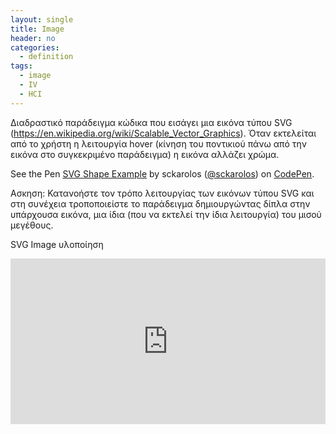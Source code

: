 ```yaml
---
layout: single
title: Image
header: no
categories:
  - definition
tags:
  - image
  - IV
  - HCI
---
```


Διαδραστικό παράδειγμα κώδικα που εισάγει μια εικόνα τύπου SVG (https://en.wikipedia.org/wiki/Scalable_Vector_Graphics). Όταν εκτελείται από το χρήστη η λειτουργία hover (κίνηση του ποντικιού πάνω από την εικόνα στο συγκεκριμένο παράδειγμα) η εικόνα αλλάζει χρώμα.

<p data-height="350" data-theme-id="17517" data-slug-hash="dYPxYp" data-default-tab="result" data-user="sckarolos" class='codepen'>See the Pen <a href='https://codepen.io/sckarolos/pen/dYPxYp/'>SVG Shape Example</a> by sckarolos (<a href='https://codepen.io/sckarolos'>@sckarolos</a>) on <a href='https://codepen.io'>CodePen</a>.</p>
<script async src="//assets.codepen.io/assets/embed/ei.js"></script>

Ασκηση: Κατανοήστε τον τρόπο λειτουργίας των εικόνων τύπου SVG και στη συνέχεια τροποποιείστε το παράδειγμα δημιουργώντας δίπλα στην υπάρχουσα εικόνα, μια ίδια (που να εκτελεί την ίδια λειτουργία) του μισού μεγέθους.

SVG Image υλοποίηση

<iframe height="265" style="width: 100%;" scrolling="no" title="Image" src="https://codepen.io/skartzos/embed/xxOeejj?height=265&theme-id=light&default-tab=css,result" frameborder="no" loading="lazy" allowtransparency="true" allowfullscreen="true">
  See the Pen <a href='https://codepen.io/skartzos/pen/xxOeejj'>Image</a> by Alex(up1088748)
  (<a href='https://codepen.io/skartzos'>@skartzos</a>) on <a href='https://codepen.io'>CodePen</a>.
</iframe>


